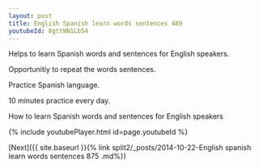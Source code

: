```yaml
---
layout: post
title: English Spanish learn words sentences 489 
youtubeId: 8gttNN1Lb54
---
```

 
 
Helps to learn Spanish words and sentences for English speakers.

Opportunitiy to repeat the words sentences. 

Practice Spanish language. 
 
10 minutes practice every day. 
 
How to learn Spanish words and sentences for English speakers 
 
{% include youtubePlayer.html id=page.youtubeId %}
 
 
[Next]({{ site.baseurl }}{% link  split2/_posts/2014-10-22-English spanish learn words sentences 875 .md%})
 
